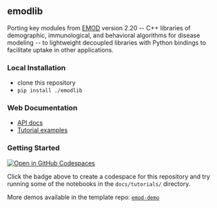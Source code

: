 ## emodlib

Porting key modules from [EMOD](https://github.com/InstituteforDiseaseModeling/EMOD) version 2.20 --
C++ libraries of demographic, immunological, and behavioral algorithms for disease modeling --
to lightweight decoupled libraries with Python bindings to facilitate uptake in other applications.

### Local Installation

- clone this repository
- ```pip install ./emodlib```

### Web Documentation

- [API docs](https://edwenger.github.io/emodlib/emodlib.html)
- [Tutorial examples](https://edwenger.github.io/emodlib/tutorials.html)

### Getting Started
 
[![Open in GitHub Codespaces](https://github.com/codespaces/badge.svg)](https://codespaces.new/edwenger/emodlib)

Click the badge above to create a codespace for this repository and try running some of the notebooks in the `docs/tutorials/` directory.

More demos available in the template repo: [`emod-demo`](https://github.com/edwenger/emod-demo)
